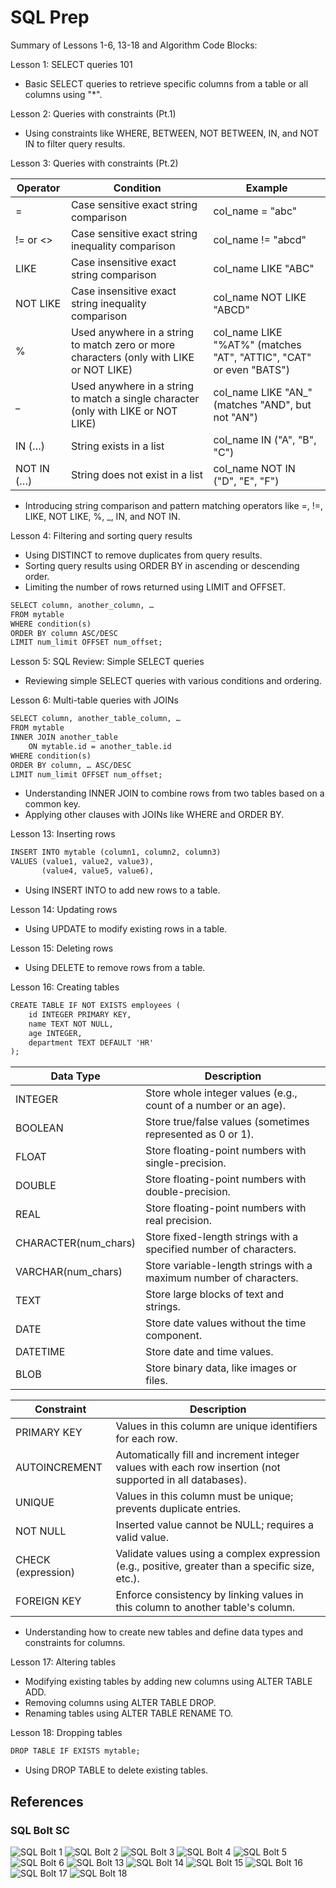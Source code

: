 # SQL Prep

Summary of Lessons 1-6, 13-18 and Algorithm Code Blocks:

Lesson 1: SELECT queries 101

- Basic SELECT queries to retrieve specific columns from a table or all columns using "*".

Lesson 2: Queries with constraints (Pt.1)

- Using constraints like WHERE, BETWEEN, NOT BETWEEN, IN, and NOT IN to filter query results.

Lesson 3: Queries with constraints (Pt.2)

| Operator | Condition                                           | Example                                       |
|---------|-----------------------------------------------------|-----------------------------------------------|
| =       | Case sensitive exact string comparison             | col_name = "abc"                              |
| != or <>| Case sensitive exact string inequality comparison  | col_name != "abcd"                            |
| LIKE    | Case insensitive exact string comparison           | col_name LIKE "ABC"                           |
| NOT LIKE| Case insensitive exact string inequality comparison| col_name NOT LIKE "ABCD"                      |
| %       | Used anywhere in a string to match zero or more characters (only with LIKE or NOT LIKE) | col_name LIKE "%AT%" (matches "AT", "ATTIC", "CAT" or even "BATS") |
| _       | Used anywhere in a string to match a single character (only with LIKE or NOT LIKE) | col_name LIKE "AN_" (matches "AND", but not "AN") |
| IN (…)  | String exists in a list                             | col_name IN ("A", "B", "C")                   |
| NOT IN (…)| String does not exist in a list                    | col_name NOT IN ("D", "E", "F")               |

- Introducing string comparison and pattern matching operators like =, !=, LIKE, NOT LIKE, %, _, IN, and NOT IN.

Lesson 4: Filtering and sorting query results

- Using DISTINCT to remove duplicates from query results.
- Sorting query results using ORDER BY in ascending or descending order.
- Limiting the number of rows returned using LIMIT and OFFSET.

```markdown
SELECT column, another_column, …
FROM mytable
WHERE condition(s)
ORDER BY column ASC/DESC
LIMIT num_limit OFFSET num_offset;
```

Lesson 5: SQL Review: Simple SELECT queries

- Reviewing simple SELECT queries with various conditions and ordering.

Lesson 6: Multi-table queries with JOINs

```markdown
SELECT column, another_table_column, …
FROM mytable
INNER JOIN another_table
    ON mytable.id = another_table.id
WHERE condition(s)
ORDER BY column, … ASC/DESC
LIMIT num_limit OFFSET num_offset;
```

- Understanding INNER JOIN to combine rows from two tables based on a common key.
- Applying other clauses with JOINs like WHERE and ORDER BY.

Lesson 13: Inserting rows

```markdown
INSERT INTO mytable (column1, column2, column3)
VALUES (value1, value2, value3),
       (value4, value5, value6),
```

- Using INSERT INTO to add new rows to a table.

Lesson 14: Updating rows

- Using UPDATE to modify existing rows in a table.

Lesson 15: Deleting rows

- Using DELETE to remove rows from a table.

Lesson 16: Creating tables

```markdown
CREATE TABLE IF NOT EXISTS employees (
    id INTEGER PRIMARY KEY,
    name TEXT NOT NULL,
    age INTEGER,
    department TEXT DEFAULT 'HR'
);
```
| Data Type        | Description                                                                                       |
|------------------|---------------------------------------------------------------------------------------------------|
| INTEGER          | Store whole integer values (e.g., count of a number or an age).                                   |
| BOOLEAN          | Store true/false values (sometimes represented as 0 or 1).                                        |
| FLOAT            | Store floating-point numbers with single-precision.                                               |
| DOUBLE           | Store floating-point numbers with double-precision.                                               |
| REAL             | Store floating-point numbers with real precision.                                                 |
| CHARACTER(num_chars)  | Store fixed-length strings with a specified number of characters.                                |
| VARCHAR(num_chars)    | Store variable-length strings with a maximum number of characters.                               |
| TEXT             | Store large blocks of text and strings.                                                           |
| DATE             | Store date values without the time component.                                                     |
| DATETIME         | Store date and time values.                                                                      |
| BLOB             | Store binary data, like images or files.                                                         |

| Constraint     | Description                                                                                       |
|----------------|---------------------------------------------------------------------------------------------------|
| PRIMARY KEY    | Values in this column are unique identifiers for each row.                                        |
| AUTOINCREMENT  | Automatically fill and increment integer values with each row insertion (not supported in all databases). |
| UNIQUE         | Values in this column must be unique; prevents duplicate entries.                                 |
| NOT NULL       | Inserted value cannot be NULL; requires a valid value.                                           |
| CHECK (expression) | Validate values using a complex expression (e.g., positive, greater than a specific size, etc.). |
| FOREIGN KEY    | Enforce consistency by linking values in this column to another table's column.                  |


- Understanding how to create new tables and define data types and constraints for columns.

Lesson 17: Altering tables

- Modifying existing tables by adding new columns using ALTER TABLE ADD.
- Removing columns using ALTER TABLE DROP.
- Renaming tables using ALTER TABLE RENAME TO.

Lesson 18: Dropping tables

```markdown
DROP TABLE IF EXISTS mytable;
```

- Using DROP TABLE to delete existing tables.

## References
<!-- used CHATGPT to create tables -->

### SQL Bolt SC

![SQL Bolt 1](sqlboltsc/1.png)
![SQL Bolt 2](sqlboltsc/2.png)
![SQL Bolt 3](sqlboltsc/3.png)
![SQL Bolt 4](sqlboltsc/4.png)
![SQL Bolt 5](sqlboltsc/5.png)
![SQL Bolt 6](sqlboltsc/6.png)
![SQL Bolt 13](sqlboltsc/13.png)
![SQL Bolt 14](sqlboltsc/14.png)
![SQL Bolt 15](sqlboltsc/15.png)
![SQL Bolt 16](sqlboltsc/16.png)
![SQL Bolt 17](sqlboltsc/17.png)
![SQL Bolt 18](sqlboltsc/18.png)
